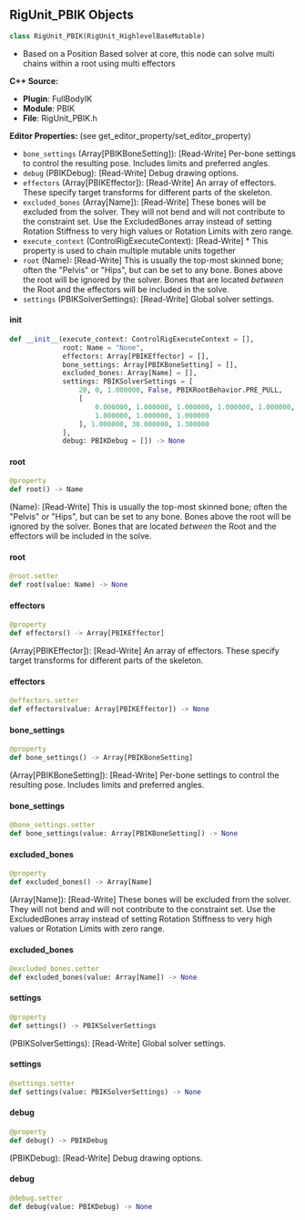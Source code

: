 ## RigUnit_PBIK Objects

```python
class RigUnit_PBIK(RigUnit_HighlevelBaseMutable)
```

* Based on a Position Based solver at core, this node can solve multi chains within a root using multi effectors

**C++ Source:**

- **Plugin**: FullBodyIK
- **Module**: PBIK
- **File**: RigUnit_PBIK.h

**Editor Properties:** (see get_editor_property/set_editor_property)

- ``bone_settings`` (Array[PBIKBoneSetting]):  [Read-Write] Per-bone settings to control the resulting pose. Includes limits and preferred angles.
- ``debug`` (PBIKDebug):  [Read-Write] Debug drawing options.
- ``effectors`` (Array[PBIKEffector]):  [Read-Write] An array of effectors. These specify target transforms for different parts of the skeleton.
- ``excluded_bones`` (Array[Name]):  [Read-Write] These bones will be excluded from the solver. They will not bend and will not contribute to the constraint set.
  Use the ExcludedBones array instead of setting Rotation Stiffness to very high values or Rotation Limits with zero range.
- ``execute_context`` (ControlRigExecuteContext):  [Read-Write] * This property is used to chain multiple mutable units together
- ``root`` (Name):  [Read-Write] This is usually the top-most skinned bone; often the "Pelvis" or "Hips", but can be set to any bone.
  Bones above the root will be ignored by the solver.
  Bones that are located *between* the Root and the effectors will be included in the solve.
- ``settings`` (PBIKSolverSettings):  [Read-Write] Global solver settings.

<a id="unreal.RigUnit_PBIK.__init__"></a>

#### __init__

```python
def __init__(execute_context: ControlRigExecuteContext = [],
             root: Name = "None",
             effectors: Array[PBIKEffector] = [],
             bone_settings: Array[PBIKBoneSetting] = [],
             excluded_bones: Array[Name] = [],
             settings: PBIKSolverSettings = [
                 20, 0, 1.000000, False, PBIKRootBehavior.PRE_PULL,
                 [
                     0.000000, 1.000000, 1.000000, 1.000000, 1.000000,
                     1.000000, 1.000000, 1.000000
                 ], 1.000000, 30.000000, 1.300000
             ],
             debug: PBIKDebug = []) -> None
```

<a id="unreal.RigUnit_PBIK.root"></a>

#### root

```python
@property
def root() -> Name
```

(Name):  [Read-Write] This is usually the top-most skinned bone; often the "Pelvis" or "Hips", but can be set to any bone.
Bones above the root will be ignored by the solver.
Bones that are located *between* the Root and the effectors will be included in the solve.

<a id="unreal.RigUnit_PBIK.root"></a>

#### root

```python
@root.setter
def root(value: Name) -> None
```

<a id="unreal.RigUnit_PBIK.effectors"></a>

#### effectors

```python
@property
def effectors() -> Array[PBIKEffector]
```

(Array[PBIKEffector]):  [Read-Write] An array of effectors. These specify target transforms for different parts of the skeleton.

<a id="unreal.RigUnit_PBIK.effectors"></a>

#### effectors

```python
@effectors.setter
def effectors(value: Array[PBIKEffector]) -> None
```

<a id="unreal.RigUnit_PBIK.bone_settings"></a>

#### bone_settings

```python
@property
def bone_settings() -> Array[PBIKBoneSetting]
```

(Array[PBIKBoneSetting]):  [Read-Write] Per-bone settings to control the resulting pose. Includes limits and preferred angles.

<a id="unreal.RigUnit_PBIK.bone_settings"></a>

#### bone_settings

```python
@bone_settings.setter
def bone_settings(value: Array[PBIKBoneSetting]) -> None
```

<a id="unreal.RigUnit_PBIK.excluded_bones"></a>

#### excluded_bones

```python
@property
def excluded_bones() -> Array[Name]
```

(Array[Name]):  [Read-Write] These bones will be excluded from the solver. They will not bend and will not contribute to the constraint set.
Use the ExcludedBones array instead of setting Rotation Stiffness to very high values or Rotation Limits with zero range.

<a id="unreal.RigUnit_PBIK.excluded_bones"></a>

#### excluded_bones

```python
@excluded_bones.setter
def excluded_bones(value: Array[Name]) -> None
```

<a id="unreal.RigUnit_PBIK.settings"></a>

#### settings

```python
@property
def settings() -> PBIKSolverSettings
```

(PBIKSolverSettings):  [Read-Write] Global solver settings.

<a id="unreal.RigUnit_PBIK.settings"></a>

#### settings

```python
@settings.setter
def settings(value: PBIKSolverSettings) -> None
```

<a id="unreal.RigUnit_PBIK.debug"></a>

#### debug

```python
@property
def debug() -> PBIKDebug
```

(PBIKDebug):  [Read-Write] Debug drawing options.

<a id="unreal.RigUnit_PBIK.debug"></a>

#### debug

```python
@debug.setter
def debug(value: PBIKDebug) -> None
```

<a id="unreal.PyTestStruct"></a>